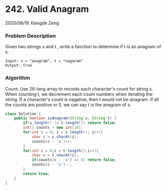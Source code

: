 # 242. Valid Anagram

2020/06/16 Xiangde Zeng

### Problem Description

Given two strings s and t , write a function to determine if t is an anagram of s.

```
Input: s = "anagram", t = "nagaram"
Output: true
```

### Algorithm 
Count: Use 26-long array to records each character's count for string s. When counting t, we decrement each count numbers when iterating the string. If a character's count is nagative, then t would not be anagram. If all the counts are positive or 0, we can say t is the anagram of s.


```Java
class Solution {
    public boolean isAnagram(String s, String t) {
        if(s.length() != t.length()) return false;
        int[] counts = new int[26];
        for(int i = 0; i < s.length(); i++){
            char c = s.charAt(i);
            counts[c - 'a']++;
        }
        for(int i = 0;i < t.length();i++){
            char c = t.charAt(i);
            if(counts[c - 'a'] == 0) return false;
            counts[c - 'a']--;
        }
        return true;
    }
}
```

